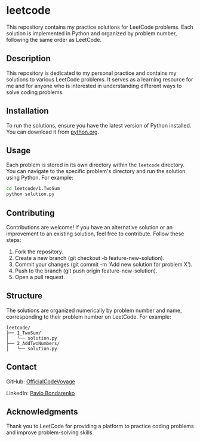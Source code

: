 # leetcode

This repository contains my practice solutions for LeetCode problems. Each solution is implemented in Python and organized by problem number, following the same order as LeetCode.

## Description

This repository is dedicated to my personal practice and contains my solutions to various LeetCode problems. It serves as a learning resource for me and for anyone who is interested in understanding different ways to solve coding problems.

## Installation

To run the solutions, ensure you have the latest version of Python installed. You can download it from [python.org](https://www.python.org/).

## Usage

Each problem is stored in its own directory within the `leetcode` directory. You can navigate to the specific problem's directory and run the solution using Python. For example:

```bash
cd leetcode/1.TwoSum
python solution.py
```

## Contributing

Contributions are welcome! If you have an alternative solution or an improvement to an existing solution, feel free to contribute. Follow these steps:

1. Fork the repository.
2. Create a new branch (git checkout -b feature-new-solution).
3. Commit your changes (git commit -m 'Add new solution for problem X').
4. Push to the branch (git push origin feature-new-solution).
5. Open a pull request.

## Structure

The solutions are organized numerically by problem number and name, corresponding to their problem number on LeetCode. For example:

```
leetcode/
├── 1_TwoSum/
│   └── solution.py
├── 2_AddTwoNumbers/
│   └── solution.py
```

## Contact

GitHub: [OfficialCodeVoyage](https://github.com/OfficialCodeVoyage)

LinkedIn: [Pavlo Bondarenko](https://www.linkedin.com/in/mrbondarenko/)

## Acknowledgments

Thank you to LeetCode for providing a platform to practice coding problems and improve problem-solving skills.

